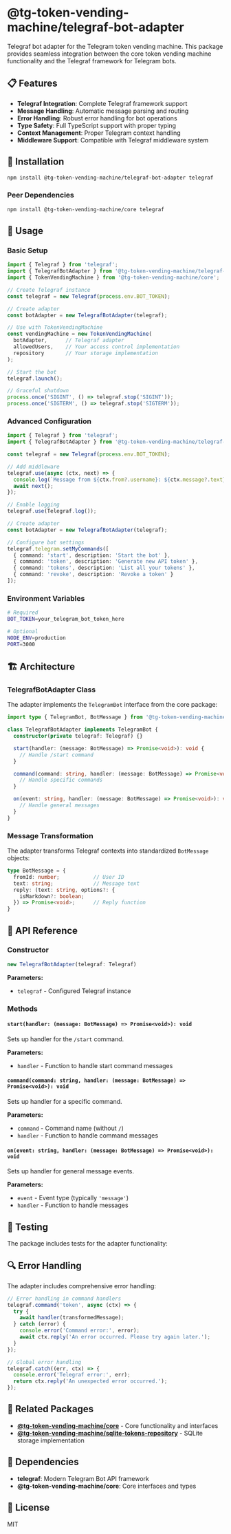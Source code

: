 # @tg-token-vending-machine/telegraf-bot-adapter

Telegraf bot adapter for the Telegram token vending machine. This package provides seamless integration between the core token vending machine functionality and the Telegraf framework for Telegram bots.

## 📋 Features

- **Telegraf Integration**: Complete Telegraf framework support
- **Message Handling**: Automatic message parsing and routing
- **Error Handling**: Robust error handling for bot operations
- **Type Safety**: Full TypeScript support with proper typing
- **Context Management**: Proper Telegram context handling
- **Middleware Support**: Compatible with Telegraf middleware system

## 🚀 Installation

```bash
npm install @tg-token-vending-machine/telegraf-bot-adapter telegraf
```

### Peer Dependencies

```bash
npm install @tg-token-vending-machine/core telegraf
```

## 📖 Usage

### Basic Setup

```typescript
import { Telegraf } from 'telegraf';
import { TelegrafBotAdapter } from '@tg-token-vending-machine/telegraf-bot-adapter';
import { TokenVendingMachine } from '@tg-token-vending-machine/core';

// Create Telegraf instance
const telegraf = new Telegraf(process.env.BOT_TOKEN);

// Create adapter
const botAdapter = new TelegrafBotAdapter(telegraf);

// Use with TokenVendingMachine
const vendingMachine = new TokenVendingMachine(
  botAdapter,      // Telegraf adapter
  allowedUsers,    // Your access control implementation
  repository       // Your storage implementation
);

// Start the bot
telegraf.launch();

// Graceful shutdown
process.once('SIGINT', () => telegraf.stop('SIGINT'));
process.once('SIGTERM', () => telegraf.stop('SIGTERM'));
```

### Advanced Configuration

```typescript
import { Telegraf } from 'telegraf';
import { TelegrafBotAdapter } from '@tg-token-vending-machine/telegraf-bot-adapter';

const telegraf = new Telegraf(process.env.BOT_TOKEN);

// Add middleware
telegraf.use(async (ctx, next) => {
  console.log(`Message from ${ctx.from?.username}: ${ctx.message?.text}`);
  await next();
});

// Enable logging
telegraf.use(Telegraf.log());

// Create adapter
const botAdapter = new TelegrafBotAdapter(telegraf);

// Configure bot settings
telegraf.telegram.setMyCommands([
  { command: 'start', description: 'Start the bot' },
  { command: 'token', description: 'Generate new API token' },
  { command: 'tokens', description: 'List all your tokens' },
  { command: 'revoke', description: 'Revoke a token' }
]);
```

### Environment Variables

```bash
# Required
BOT_TOKEN=your_telegram_bot_token_here

# Optional
NODE_ENV=production
PORT=3000
```

## 🏗️ Architecture

### TelegrafBotAdapter Class

The adapter implements the `TelegramBot` interface from the core package:

```typescript
import type { TelegramBot, BotMessage } from '@tg-token-vending-machine/core';

class TelegrafBotAdapter implements TelegramBot {
  constructor(private telegraf: Telegraf) {}

  start(handler: (message: BotMessage) => Promise<void>): void {
    // Handle /start command
  }

  command(command: string, handler: (message: BotMessage) => Promise<void>): void {
    // Handle specific commands
  }

  on(event: string, handler: (message: BotMessage) => Promise<void>): void {
    // Handle general messages
  }
}
```

### Message Transformation

The adapter transforms Telegraf contexts into standardized `BotMessage` objects:

```typescript
type BotMessage = {
  fromId: number;           // User ID
  text: string;             // Message text
  reply: (text: string, options?: {
    isMarkdown?: boolean;
  }) => Promise<void>;      // Reply function
}
```

## 🔧 API Reference

### Constructor

```typescript
new TelegrafBotAdapter(telegraf: Telegraf)
```

**Parameters:**
- `telegraf` - Configured Telegraf instance

### Methods

#### `start(handler: (message: BotMessage) => Promise<void>): void`

Sets up handler for the `/start` command.

**Parameters:**
- `handler` - Function to handle start command messages

#### `command(command: string, handler: (message: BotMessage) => Promise<void>): void`

Sets up handler for a specific command.

**Parameters:**
- `command` - Command name (without `/`)
- `handler` - Function to handle command messages

#### `on(event: string, handler: (message: BotMessage) => Promise<void>): void`

Sets up handler for general message events.

**Parameters:**
- `event` - Event type (typically `'message'`)
- `handler` - Function to handle messages

## 🧪 Testing

The package includes tests for the adapter functionality:

## 🔍 Error Handling

The adapter includes comprehensive error handling:

```typescript
// Error handling in command handlers
telegraf.command('token', async (ctx) => {
  try {
    await handler(transformedMessage);
  } catch (error) {
    console.error('Command error:', error);
    await ctx.reply('An error occurred. Please try again later.');
  }
});

// Global error handling
telegraf.catch((err, ctx) => {
  console.error('Telegraf error:', err);
  return ctx.reply('An unexpected error occurred.');
});
```
## 🔗 Related Packages

- **[@tg-token-vending-machine/core](../core)** - Core functionality and interfaces
- **[@tg-token-vending-machine/sqlite-tokens-repository](../sqlite-tokens-repository)** - SQLite storage implementation

## 📄 Dependencies

- **telegraf**: Modern Telegram Bot API framework
- **@tg-token-vending-machine/core**: Core interfaces and types

## 📄 License

MIT
